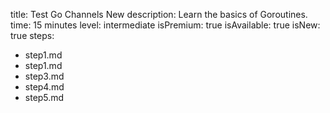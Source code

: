 title: Test Go Channels New
description: Learn the basics of Goroutines.
time: 15 minutes
level: intermediate
isPremium: true
isAvailable: true
isNew: true
steps:
- step1.md
- step1.md
- step3.md
- step4.md
- step5.md
